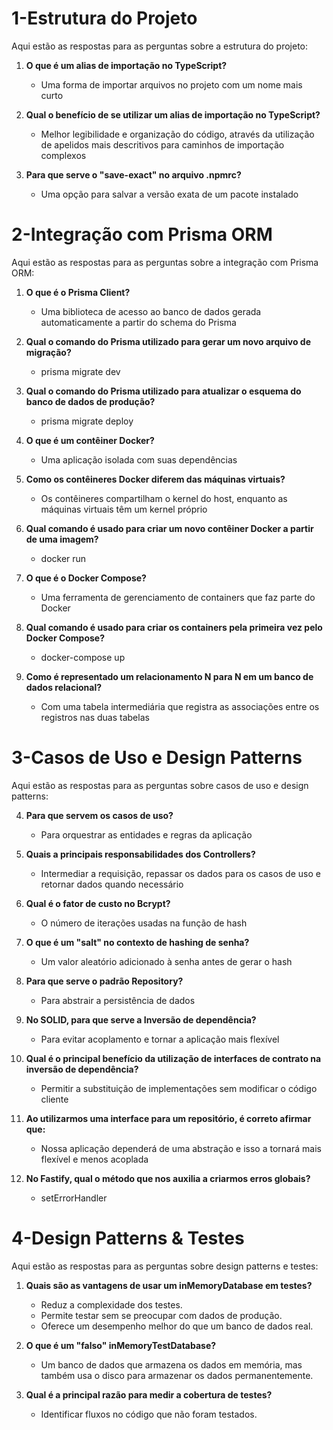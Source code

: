 # 1-Estrutura do Projeto

Aqui estão as respostas para as perguntas sobre a estrutura do projeto:

1. **O que é um alias de importação no TypeScript?**
   - Uma forma de importar arquivos no projeto com um nome mais curto

2. **Qual o benefício de se utilizar um alias de importação no TypeScript?**
   - Melhor legibilidade e organização do código, através da utilização de apelidos mais descritivos para caminhos de importação complexos

3. **Para que serve o "save-exact" no arquivo .npmrc?**
   - Uma opção para salvar a versão exata de um pacote instalado

# 2-Integração com Prisma ORM

Aqui estão as respostas para as perguntas sobre a integração com Prisma ORM:

1. **O que é o Prisma Client?**
   - Uma biblioteca de acesso ao banco de dados gerada automaticamente a partir do schema do Prisma

2. **Qual o comando do Prisma utilizado para gerar um novo arquivo de migração?**
   - prisma migrate dev

3. **Qual o comando do Prisma utilizado para atualizar o esquema do banco de dados de produção?**
   - prisma migrate deploy

4. **O que é um contêiner Docker?**
   - Uma aplicação isolada com suas dependências

5. **Como os contêineres Docker diferem das máquinas virtuais?**
   - Os contêineres compartilham o kernel do host, enquanto as máquinas virtuais têm um kernel próprio

6. **Qual comando é usado para criar um novo contêiner Docker a partir de uma imagem?**
   - docker run

7. **O que é o Docker Compose?**
   - Uma ferramenta de gerenciamento de containers que faz parte do Docker

8. **Qual comando é usado para criar os containers pela primeira vez pelo Docker Compose?**
   - docker-compose up

9. **Como é representado um relacionamento N para N em um banco de dados relacional?**
   - Com uma tabela intermediária que registra as associações entre os registros nas duas tabelas

# 3-Casos de Uso e Design Patterns

Aqui estão as respostas para as perguntas sobre casos de uso e design patterns:

4. **Para que servem os casos de uso?**
   - Para orquestrar as entidades e regras da aplicação

2. **Quais a principais responsabilidades dos Controllers?**
   - Intermediar a requisição, repassar os dados para os casos de uso e retornar dados quando necessário

3. **Qual é o fator de custo no Bcrypt?**
   - O número de iterações usadas na função de hash

4. **O que é um "salt" no contexto de hashing de senha?**
   - Um valor aleatório adicionado à senha antes de gerar o hash

5. **Para que serve o padrão Repository?**
   - Para abstrair a persistência de dados

6. **No SOLID, para que serve a Inversão de dependência?**
   - Para evitar acoplamento e tornar a aplicação mais flexível

7. **Qual é o principal benefício da utilização de interfaces de contrato na inversão de dependência?**
   - Permitir a substituição de implementações sem modificar o código cliente

8. **Ao utilizarmos uma interface para um repositório, é correto afirmar que:**
   - Nossa aplicação dependerá de uma abstração e isso a tornará mais flexível e menos acoplada

9. **No Fastify, qual o método que nos auxilia a criarmos erros globais?**
   - setErrorHandler

# 4-Design Patterns & Testes

Aqui estão as respostas para as perguntas sobre design patterns e testes:

1. **Quais são as vantagens de usar um inMemoryDatabase em testes?**
   - Reduz a complexidade dos testes.
   - Permite testar sem se preocupar com dados de produção.
   - Oferece um desempenho melhor do que um banco de dados real. 

2. **O que é um "falso" inMemoryTestDatabase?**
   - Um banco de dados que armazena os dados em memória, mas também usa o disco para armazenar os dados permanentemente.

3. **Qual é a principal razão para medir a cobertura de testes?**
   - Identificar fluxos no código que não foram testados.